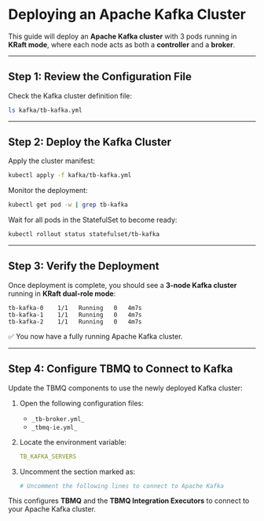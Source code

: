 # Deploying an Apache Kafka Cluster

This guide will deploy an **Apache Kafka cluster** with 3 pods running in **KRaft mode**, where each node acts as both a
**controller** and a **broker**.

---

## Step 1: Review the Configuration File

Check the Kafka cluster definition file:

```bash
ls kafka/tb-kafka.yml
```

---

## Step 2: Deploy the Kafka Cluster

Apply the cluster manifest:

```bash
kubectl apply -f kafka/tb-kafka.yml
```

Monitor the deployment:

```bash
kubectl get pod -w | grep tb-kafka
```

Wait for all pods in the StatefulSet to become ready:

```bash
kubectl rollout status statefulset/tb-kafka
```

---

## Step 3: Verify the Deployment

Once deployment is complete, you should see a **3-node Kafka cluster** running in **KRaft dual-role mode**:

```text
tb-kafka-0    1/1   Running   0   4m7s
tb-kafka-1    1/1   Running   0   4m7s
tb-kafka-2    1/1   Running   0   4m7s
```

✅ You now have a fully running Apache Kafka cluster.

---

## Step 4: Configure TBMQ to Connect to Kafka

Update the TBMQ components to use the newly deployed Kafka cluster:

1. Open the following configuration files:

    * `_tb-broker.yml_`
    * `_tbmq-ie.yml_`

2. Locate the environment variable:

   ```yaml
   TB_KAFKA_SERVERS
   ```

3. Uncomment the section marked as:

   ```yaml
   # Uncomment the following lines to connect to Apache Kafka
   ```

This configures **TBMQ** and the **TBMQ Integration Executors** to connect to your Apache Kafka cluster.

